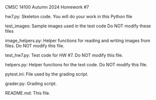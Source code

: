 CMSC 14100
Autumn 2024
Homework #7

hw7.py: Skeleton code. You will do your work in this Python file

test_images: Sample images used in the test code
  Do NOT modify these files

image_helpers.py: Helper functions for reading and writing images from files.
  Do NOT modify this file.

test_hw7.py: Test code for HW #7. Do NOT modify this file.

helpers.py: Helper functions for the test code. Do NOT modify this file.

pytest.ini: File used by the grading script. 

grader.py: Grading script. 

README.md: This file. 
